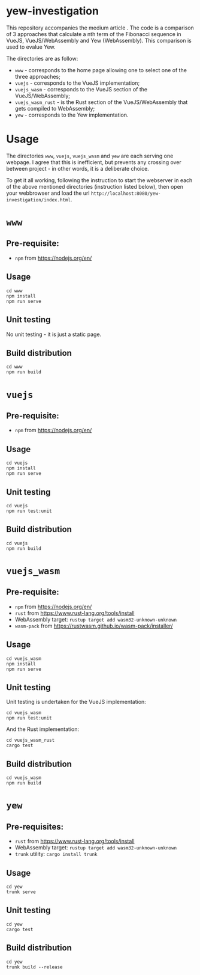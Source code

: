 # yew-investigation

This repository accompanies the medium article <INSERT>. The code is a 
comparison of 3 approaches that calculate a nth term of the Fibonacci
sequence in VueJS, VueJS/WebAssembly and Yew (WebAssembly). This 
comparison is used to evalue Yew.

The directories are as follow:
* `www` - corresponds to the home page allowing one to select one of the three
approaches;
* `vuejs` - corresponds to the VueJS implementation;
* `vuejs_wasm` - corresponds to the VueJS section of the VueJS/WebAssembly;
* `vuejs_wasm_rust` - is the Rust section of the VueJS/WebAssembly that gets 
compiled to WebAssembly;
* `yew` - corresponds to the Yew implementation.

# Usage

The directories `www`, `vuejs`, `vuejs_wasm` and `yew` are each serving one 
webpage. I agree that this is inefficient, but prevents any crossing over
between project - in other words, it is a deliberate choice.

To get it all working, following the instruction to start the webserver in 
each of the above mentioned directories (instruction listed below), then 
open your webbrowser and load the url `http://localhost:8080/yew-investigation/index.html`.

# `www`
## Pre-requisite:
* `npm` from <https://nodejs.org/en/>

## Usage
```
cd www
npm install
npm run serve
```

## Unit testing
No unit testing - it is just a static page.

## Build distribution
```
cd www
npm run build
```

# `vuejs`
## Pre-requisite:
* `npm` from <https://nodejs.org/en/>

## Usage
```
cd vuejs
npm install
npm run serve
```

## Unit testing
```
cd vuejs
npm run test:unit
```

## Build distribution
```
cd vuejs
npm run build
```

# `vuejs_wasm`
## Pre-requisite:
* `npm` from <https://nodejs.org/en/>
* `rust` from <https://www.rust-lang.org/tools/install>
* WebAssembly target: `rustup target add wasm32-unknown-unknown`
* `wasm-pack` from <https://rustwasm.github.io/wasm-pack/installer/>

## Usage
```
cd vuejs_wasm
npm install
npm run serve
```

## Unit testing
Unit testing is undertaken for the VueJS implementation:
```
cd vuejs_wasm
npm run test:unit
```

And the Rust implementation:
```
cd vuejs_wasm_rust
cargo test
```

## Build distribution
```
cd vuejs_wasm
npm run build
```

# `yew`
## Pre-requisites:
* `rust` from <https://www.rust-lang.org/tools/install>
* WebAssembly target: `rustup target add wasm32-unknown-unknown`
* `trunk` utility: `cargo install trunk`

## Usage
```
cd yew
trunk serve
```

## Unit testing
```
cd yew
cargo test
```

## Build distribution
```
cd yew
trunk build --release
```

